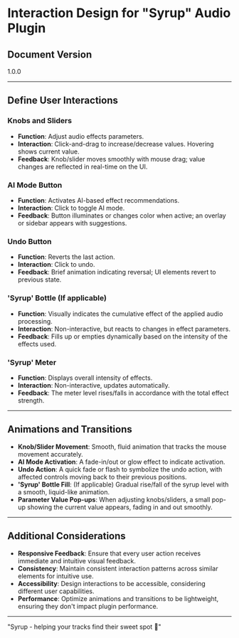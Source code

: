 # Interaction Design for "Syrup" Audio Plugin

## Document Version

1.0.0

---

## Define User Interactions

### Knobs and Sliders

- **Function**: Adjust audio effects parameters.
- **Interaction**: Click-and-drag to increase/decrease values. Hovering shows current value.
- **Feedback**: Knob/slider moves smoothly with mouse drag; value changes are reflected in real-time on the UI.

### AI Mode Button

- **Function**: Activates AI-based effect recommendations.
- **Interaction**: Click to toggle AI mode.
- **Feedback**: Button illuminates or changes color when active; an overlay or sidebar appears with suggestions.

### Undo Button

- **Function**: Reverts the last action.
- **Interaction**: Click to undo.
- **Feedback**: Brief animation indicating reversal; UI elements revert to previous state.

### 'Syrup' Bottle (If applicable)

- **Function**: Visually indicates the cumulative effect of the applied audio processing.
- **Interaction**: Non-interactive, but reacts to changes in effect parameters.
- **Feedback**: Fills up or empties dynamically based on the intensity of the effects used.

### 'Syrup' Meter

- **Function**: Displays overall intensity of effects.
- **Interaction**: Non-interactive, updates automatically.
- **Feedback**: The meter level rises/falls in accordance with the total effect strength.

---

## Animations and Transitions

- **Knob/Slider Movement**: Smooth, fluid animation that tracks the mouse movement accurately.
- **AI Mode Activation**: A fade-in/out or glow effect to indicate activation.
- **Undo Action**: A quick fade or flash to symbolize the undo action, with affected controls moving back to their previous positions.
- **'Syrup' Bottle Fill**: (If applicable) Gradual rise/fall of the syrup level with a smooth, liquid-like animation.
- **Parameter Value Pop-ups**: When adjusting knobs/sliders, a small pop-up showing the current value appears, fading in and out smoothly.

---

## Additional Considerations

- **Responsive Feedback**: Ensure that every user action receives immediate and intuitive visual feedback.
- **Consistency**: Maintain consistent interaction patterns across similar elements for intuitive use.
- **Accessibility**: Design interactions to be accessible, considering different user capabilities.
- **Performance**: Optimize animations and transitions to be lightweight, ensuring they don't impact plugin performance.

---

"Syrup - helping your tracks find their sweet spot 🍯"
